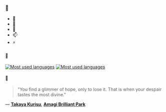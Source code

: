### 👋

- 🔭
- 🌱
- 💬
- 📫
- ⚡

#### 🧏

[![Most used languages](https://github-readme-stats-aynah.vercel.app/api/top-langs/?username=aynh&theme=solarized-dark&langs_count=6&layout=compact&hide_title=true)](https://github.com/anuraghazra/github-readme-stats#gh-dark-mode-only)
[![Most used languages](https://github-readme-stats-aynah.vercel.app/api/top-langs/?username=aynh&theme=solarized-light&langs_count=6&layout=compact&hide_title=true)](https://github.com/anuraghazra/github-readme-stats#gh-light-mode-only)

#### 💬

> "You find a glimmer of hope, only to lose it. That is when your despair tastes the most divine."

&mdash; [**Takaya Kurisu**](https://myanimelist.net/character.php?q=Takaya%20Kurisu&cat=character), [**Amagi Brilliant Park**](https://myanimelist.net/search/all?q=Amagi%20Brilliant%20Park&cat=all)
